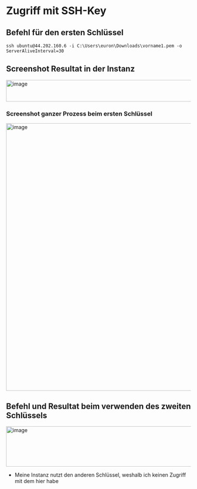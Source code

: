 # Zugriff mit SSH-Key

## Befehl für den ersten Schlüssel

````
ssh ubuntu@44.202.160.6 -i C:\Users\euron\Downloads\vorname1.pem -o ServerAliveInterval=30
 ````

## Screenshot Resultat in der Instanz

<img width="1427" height="59" alt="image" src="https://github.com/user-attachments/assets/29e3d4da-a233-4a79-8c22-30c284d561c2" />


### Screenshot ganzer Prozess beim ersten Schlüssel
<img width="931" height="730" alt="image" src="https://github.com/user-attachments/assets/fc5340b7-4bda-4c38-b1ed-afb15f25e486" />

## Befehl und Resultat beim verwenden des zweiten Schlüssels

<img width="1023" height="110" alt="image" src="https://github.com/user-attachments/assets/9e14176a-8b0f-457f-aba8-65e84dc4d7f2" />

- Meine Instanz nutzt den anderen Schlüssel, weshalb ich keinen Zugriff mit dem hier habe


